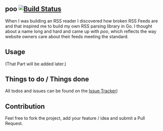 poo [![Build Status](https://travis-ci.org/gr4y/poo.svg)](https://travis-ci.org/gr4y/poo)
---


When I was building an RSS reader I discovered how broken RSS Feeds are and that inspired me to build my own RSS parsing library in Go. I thought about a name long and hard and came up with *poo*, which reflects the way website owners care about their feeds meeting the standard.

## Usage

  (That Part will be added later.)

## Things to do / Things done

All todos and issues can be found on the [Issue Tracker](https://github.com/gr4y/poo/issues))

## Contribution

Feel free to fork the project, add your feature / idea and submit a Pull Request.
